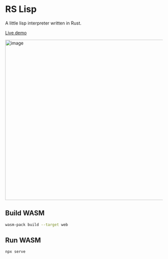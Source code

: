 # RS Lisp

A little lisp interpreter written in Rust.

[Live demo](https://wilhelmberggren.github.io/rs-lisp/)

<img width="513" alt="image" src="https://github.com/WilhelmBerggren/rs-lisp/assets/20476041/558cfd15-669d-48fd-8350-70554b82da45">


## Build WASM

```bash
wasm-pack build --target web
```

## Run WASM

```bash
npx serve
```
